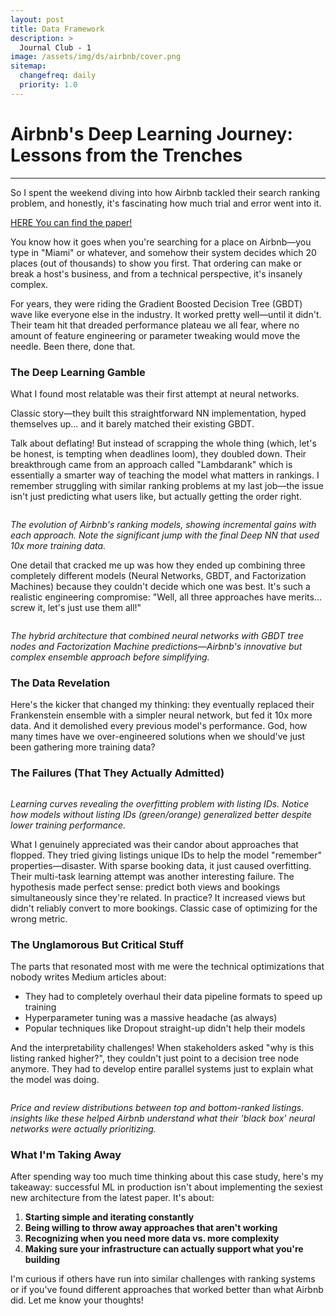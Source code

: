 ```yaml
---
layout: post
title: Data Framework
description: >
  Journal Club - 1
image: /assets/img/ds/airbnb/cover.png
sitemap:
  changefreq: daily
  priority: 1.0
---
```


# Airbnb's Deep Learning Journey: Lessons from the Trenches

---
So I spent the weekend diving into how Airbnb tackled their search ranking problem, and honestly, it's fascinating how much trial and error went into it.

[HERE You can find the paper!](https://archive.is/o/j46tZ/https://arxiv.org/pdf/1810.09591)

You know how it goes when you're searching for a place on Airbnb—you type in "Miami" or whatever, and somehow their system decides which 20 places (out of thousands) to show you first. That ordering can make or break a host's business, and from a technical perspective, it's insanely complex.

For years, they were riding the Gradient Boosted Decision Tree (GBDT) wave like everyone else in the industry. It worked pretty well—until it didn't. Their team hit that dreaded performance plateau we all fear, where no amount of feature engineering or parameter tweaking would move the needle. Been there, done that.

### The Deep Learning Gamble
What I found most relatable was their first attempt at neural networks. 

Classic story—they built this straightforward NN implementation, hyped themselves up... and it barely matched their existing GBDT. 

Talk about deflating! But instead of scrapping the whole thing (which, let's be honest, is tempting when deadlines loom), they doubled down.
Their breakthrough came from an approach called "Lambdarank" which is essentially a smarter way of teaching the model what matters in rankings. 
I remember struggling with similar ranking problems at my last job—the issue isn't just predicting what users like, but actually getting the order right.


<p>
    <img src="../../assets/img/ds/airbnb/image1.png" alt>
</p>
<p>
    <em>The evolution of Airbnb's ranking models, showing incremental gains with each approach. Note the significant jump with the final Deep NN that used 10x more training data.</em>
</p>

One detail that cracked me up was how they ended up combining three completely different models (Neural Networks, GBDT, and Factorization Machines) because they couldn't decide which one was best. It's such a realistic engineering compromise: "Well, all three approaches have merits... screw it, let's just use them all!"

<p>
    <img src="../../assets/img/ds/airbnb/image2.png" alt>
</p>
<p>
    <em>The hybrid architecture that combined neural networks with GBDT tree nodes and Factorization Machine predictions—Airbnb's innovative but complex ensemble approach before simplifying.</em>
</p>

### The Data Revelation
Here's the kicker that changed my thinking: they eventually replaced their Frankenstein ensemble with a simpler neural network, but fed it 10x more data. And it demolished every previous model's performance.
God, how many times have we over-engineered solutions when we should've just been gathering more training data?

### The Failures (That They Actually Admitted)
<p>
    <img src="../../assets/img/ds/airbnb/image3.png" alt>
</p>
<p>
    <em> Learning curves revealing the overfitting problem with listing IDs. Notice how models without listing IDs (green/orange) generalized better despite lower training performance.</em>
</p>

What I genuinely appreciated was their candor about approaches that flopped. They tried giving listings unique IDs to help the model "remember" properties—disaster. With sparse booking data, it just caused overfitting.
Their multi-task learning attempt was another interesting failure. The hypothesis made perfect sense: predict both views and bookings simultaneously since they're related. In practice? It increased views but didn't reliably convert to more bookings. Classic case of optimizing for the wrong metric.

### The Unglamorous But Critical Stuff
The parts that resonated most with me were the technical optimizations that nobody writes Medium articles about:

- They had to completely overhaul their data pipeline formats to speed up training
- Hyperparameter tuning was a massive headache (as always)
- Popular techniques like Dropout straight-up didn't help their models

And the interpretability challenges! When stakeholders asked "why is this listing ranked higher?", they couldn't just point to a decision tree node anymore. They had to develop entire parallel systems just to explain what the model was doing.

<p>
    <img src="../../assets/img/ds/airbnb/image4.png" alt>
</p>
<p>
    <em> Price and review distributions between top and bottom-ranked listings. insights like these helped Airbnb understand what their 'black box' neural networks were actually prioritizing.</em>
</p>


### What I'm Taking Away
After spending way too much time thinking about this case study, here's my takeaway: successful ML in production isn't about implementing the sexiest new architecture from the latest paper. It's about:

1. **Starting simple and iterating constantly**
2. **Being willing to throw away approaches that aren't working**
3. **Recognizing when you need more data vs. more complexity**
4. **Making sure your infrastructure can actually support what you're building**

I'm curious if others have run into similar challenges with ranking systems or if you've found different approaches that worked better than what Airbnb did. Let me know your thoughts!